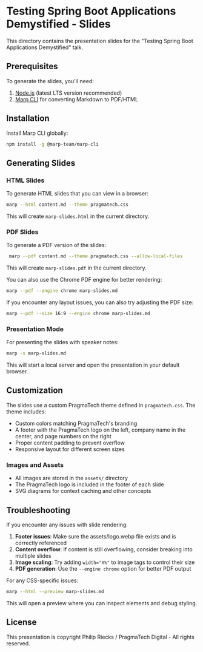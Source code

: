 # Testing Spring Boot Applications Demystified - Slides

This directory contains the presentation slides for the "Testing Spring Boot Applications Demystified" talk.

## Prerequisites

To generate the slides, you'll need:

1. [Node.js](https://nodejs.org/) (latest LTS version recommended)
2. [Marp CLI](https://github.com/marp-team/marp-cli) for converting Markdown to PDF/HTML

## Installation

Install Marp CLI globally:

```bash
npm install -g @marp-team/marp-cli
```

## Generating Slides

### HTML Slides

To generate HTML slides that you can view in a browser:

```bash
marp --html content.md --theme pragmatech.css
```

This will create `marp-slides.html` in the current directory.

### PDF Slides

To generate a PDF version of the slides:

```bash
 marp --pdf content.md --theme pragmatech.css --allow-local-files
```

This will create `marp-slides.pdf` in the current directory.

You can also use the Chrome PDF engine for better rendering:

```bash
marp --pdf --engine chrome marp-slides.md
```

If you encounter any layout issues, you can also try adjusting the PDF size:

```bash
marp --pdf --size 16:9 --engine chrome marp-slides.md
```

### Presentation Mode

For presenting the slides with speaker notes:

```bash
marp -s marp-slides.md
```

This will start a local server and open the presentation in your default browser.

## Customization

The slides use a custom PragmaTech theme defined in `pragmatech.css`. The theme includes:

- Custom colors matching PragmaTech's branding
- A footer with the PragmaTech logo on the left, company name in the center, and page numbers on the right
- Proper content padding to prevent overflow
- Responsive layout for different screen sizes

### Images and Assets

- All images are stored in the `assets/` directory
- The PragmaTech logo is included in the footer of each slide
- SVG diagrams for context caching and other concepts

## Troubleshooting

If you encounter any issues with slide rendering:

1. **Footer issues**: Make sure the assets/logo.webp file exists and is correctly referenced
2. **Content overflow**: If content is still overflowing, consider breaking into multiple slides
3. **Image scaling**: Try adding `width="X%"` to image tags to control their size
4. **PDF generation**: Use the `--engine chrome` option for better PDF output

For any CSS-specific issues:

```bash
marp --html --preview marp-slides.md
```

This will open a preview where you can inspect elements and debug styling.

## License

This presentation is copyright Philip Riecks / PragmaTech Digital - All rights reserved.
